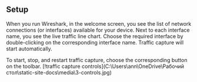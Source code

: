## Setup
When you run Wireshark, in the welcome screen, you see the list of network connections (or interfaces) available for your device. Next to each interface name, you see the live traffic line chart. Choose the required interface by double-clicking on the corresponding interface name. Traffic capture will start automatically.

To start, stop, and restart traffic capture, choose the corresponding button on the toolbar.
[!traffic capture controls](C:\Users\ann\OneDrive\Рабочий стол\static-site-docs\media\3-controls.jpg)